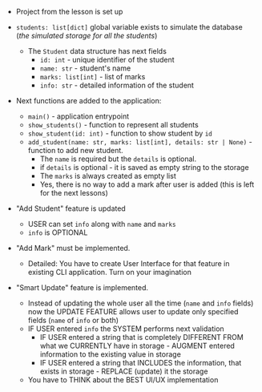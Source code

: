 - Project from the lesson is set up
- `students: list[dict]` global variable exists to simulate the database (_the simulated storage for all the students_)
  - The `Student` data structure has next fields
    - `id: int` - unique identifier of the student
    - `name: str` - student's name
    - `marks: list[int]` - list of marks
    - `info: str` - detailed information of the student
- Next functions are added to the application:
  - `main()` - application entrypoint
  - `show_students()` - function to represent all students
  - `show_student(id: int)` - function to show student by `id`
  - `add_student(name: str, marks: list[int], details: str | None)` - function to add new student.
    - The `name` is required but the `details` is optional.
    - if `details` is optional - it is saved as empty string to the storage
    - The `marks` is always created as empty list
    - Yes, there is no way to add a mark after user is added (this is left for the next lessons)


- "Add Student" feature is updated
  - USER can set `info` along with `name` and `marks`
  - `info` is OPTIONAL
- "Add Mark" must be implemented.
  - Detailed: You have to create User Interface for that feature in existing CLI application. Turn on your imagination
- "Smart Update" feature is implemented.
  - Instead of updating the whole user all the time (`name` and `info` fields) now the UPDATE FEATURE allows user to update only specified fields (`name` of `info` or both)
  - IF USER entered `info` the SYSTEM performs next validation
    - IF USER entered a string that is completely DIFFERENT FROM what we CURRENTLY have in storage - AUGMENT entered information to the existing value in storage
    - IF USER entered a string that INCLUDES the information, that exists in storage - REPLACE (update) it the storage
  - You have to THINK about the BEST UI/UX implementation